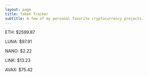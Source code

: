 ```yaml
---
layout: page
title: Token Tracker
subtitle: A few of my personal favorite cryptocurrency projects.
---
```


<!--BEGINCRYPTOINPUT-->
ETH: $2599.87

LUNA: $97.91

NANO: $2.22

LINK: $13.23

AVAX: $75.42

<!--ENDCRYPTOINPUT-->
